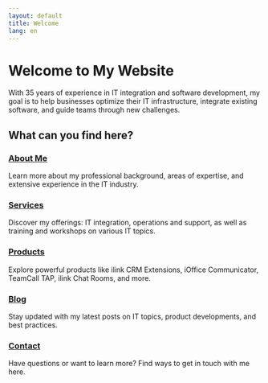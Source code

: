 ```yaml
---
layout: default
title: Welcome
lang: en
---
```


# Welcome to My Website

With 35 years of experience in IT integration and software development, my goal is to help businesses optimize their IT infrastructure, integrate existing software, and guide teams through new challenges.

## What can you find here?

### [About Me](./about-me)
Learn more about my professional background, areas of expertise, and extensive experience in the IT industry.

### [Services](./services)
Discover my offerings: IT integration, operations and support, as well as training and workshops on various IT topics.

### [Products](./products)
Explore powerful products like ilink CRM Extensions, iOffice Communicator, TeamCall TAP, ilink Chat Rooms, and more.

### [Blog](./blog)
Stay updated with my latest posts on IT topics, product developments, and best practices.

### [Contact](./contact)
Have questions or want to learn more? Find ways to get in touch with me here.
